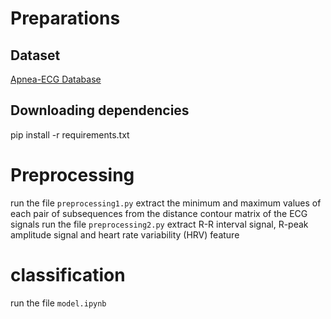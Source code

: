 # Preparations
## Dataset
[Apnea-ECG Database](https://physionet.org/content/apnea-ecg/1.0.0/)
## Downloading dependencies
pip install -r requirements.txt

# Preprocessing
run the file `preprocessing1.py`   extract the minimum and maximum values of each pair of subsequences from the distance contour matrix of the ECG signals
run the file `preprocessing2.py`   extract R-R interval signal, R-peak amplitude signal and heart rate variability (HRV) feature 

#  classification
run the file `model.ipynb`  

